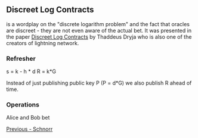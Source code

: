 ## Discreet Log Contracts

is a wordplay on the "discrete logarithm problem" and the fact that oracles
are discreet - they are not even aware of the actual bet. It was
presented in the paper [Discreet Log Contracts](https://adiabat.github.io/dlc.pdf) by Thaddeus Dryja who is also one of the creators of lightning network.

### Refresher

s = k - h * d
R = k*G

Instead of just publishing public key P (P = d*G) we also publish R ahead of time. 


### Operations

Alice and Bob bet 


[Previous - Schnorr](./schnorr.md) 